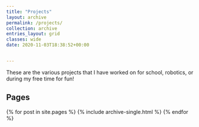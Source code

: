 ```yaml
---
title: "Projects"
layout: archive
permalink: /projects/
collection: archive
entries_layout: grid
classes: wide
date: 2020-11-03T18:38:52+00:00


---
```


These are the various projects that I have worked on for school, robotics, or during my free time for fun! 

<h2>Pages</h2>
{% for post in site.pages %}
  {% include archive-single.html %}
{% endfor %}
